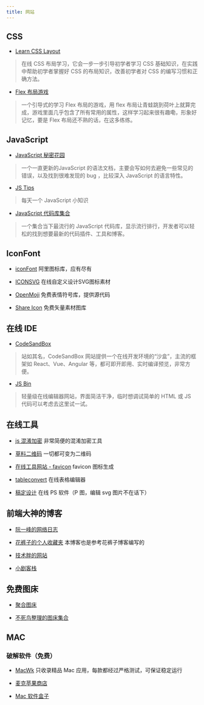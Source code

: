 ```yaml
---
title: 网站
---
```


## CSS

-  [Learn CSS Layout](http://learnlayout.com)
> 在线 CSS 布局学习，它会一步一步引导初学者学习 CSS 基础知识，在实践中帮助初学者掌握好 CSS 的布局知识，改善初学者对 CSS 的编写习惯和正确方法。

- [Flex 布局游戏](https://flexboxfroggy.com)
> 一个引导式的学习 Flex 布局的游戏，用 flex 布局让青蛙跳到荷叶上就算完成，游戏里面几乎包含了所有常用的属性，这样学习起来很有趣嘞，形象好记忆，要是 Flex 布局还不熟的话，在这多练练。

## JavaScript

- [JavaScript 秘密花园](https://bonsaiden.github.io/JavaScript-Garden/zh/)
> 一个一直更新的JavaScript 的语法文档，主要会写如何去避免一些常见的错误，以及找到很难发现的 bug ，比较深入 JavaScript 的语言特性。

- [JS Tips](https://www.jstips.co/zh_CN/)
> 每天一个 JavaScript 小知识

- [JavaScript 代码库集合](https://www.javascript.fun)
> 一个集合当下最流行的 JavaScript 代码库，显示流行排行，开发者可以轻松的找到想要最新的代码插件、工具和博客。

## IconFont

- [iconFont](https://www.iconfont.cn) 阿里图标库，应有尽有

- [ICONSVG](https://iconsvg.xyz) 在线自定义设计SVG图标素材

- [OpenMoji](https://www.openmoji.org) 免费表情符号库，提供源代码

- [Share Icon](https://www.shareicon.net) 免费矢量素材图库

## 在线 IDE
- [CodeSandBox](https://codesandbox.io) 
> 站如其名，CodeSandBox 网站提供一个在线开发环境的“沙盒”，主流的框架如 React、Vue、Angular 等，都可即开即用、实时编译预览，非常方便。

- [JS Bin](https://jsbin.com)
> 轻量级在线编辑器网站，界面简洁干净，临时想调试简单的 HTML 或 JS 代码可以考虑去这里试一试。

## 在线工具

- [js 混淆加密](https://www.sojson.com/jsobfuscator.html) 非常简便的混淆加密工具

- [草料二维码](https://cli.im/) 一切都可变为二维码

- [在线工具网站 - favicon](https://tool.lu/favicon/) favicon 图标生成

- [tableconvert](https://tableconvert.com) 在线表格编辑器

- [稿定设计](https://www.uupoop.com) 在线 PS 软件（P 图，编辑 svg 图片不在话下）

## 前端大神的博客

- [阮一峰的网络日志](http://www.ruanyifeng.com/blog)

- [花裤子的个人收藏夹](https://panjiachen.gitee.io/awesome-bookmarks) 本博客也是参考花裤子博客编写的

- [技术胖的网站](https://jspang.com)

- [小剧客栈](http://bh-lay.com/blog)

## 免费图床

- [聚合图床](https://www.superbed.cn)

- [不死鸟整理的图床集合](https://hao.su/pic.html#menu_index_1)

## MAC

### 破解软件（免费）
- [MacWk](https://macwk.com) 只收录精品 Mac 应用，每款都经过严格测试，可保证稳定运行

- [麦克苹果商店](https://macstore.info) 

- [Mac 软件盒子](https://www.macappbox.com)
